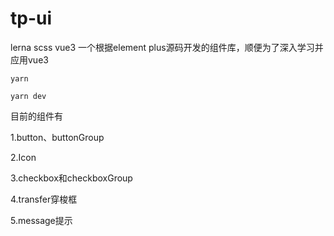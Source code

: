 # tp-ui

lerna scss vue3
一个根据element plus源码开发的组件库，顺便为了深入学习并应用vue3

```shell
yarn 

yarn dev
```

目前的组件有

1.button、buttonGroup

2.Icon

3.checkbox和checkboxGroup

4.transfer穿梭框

5.message提示

